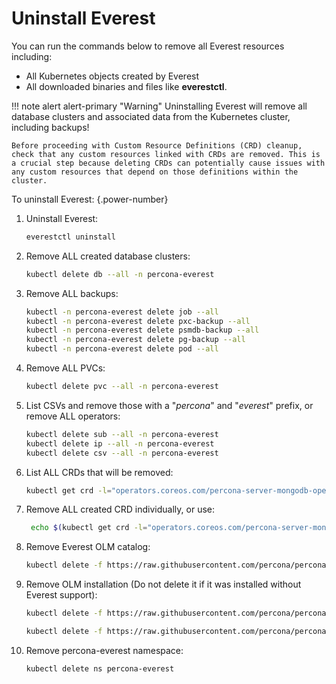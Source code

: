 # Uninstall Everest

You can run the commands below to remove all Everest resources including:

- All Kubernetes objects created by Everest
- All downloaded binaries and files like **everestctl**.

!!! note alert alert-primary "Warning"
    Uninstalling Everest will remove all database clusters and associated data from the Kubernetes cluster, including backups!

    Before proceeding with Custom Resource Definitions (CRD) cleanup, check that any custom resources linked with CRDs are removed. This is a crucial step because deleting CRDs can potentially cause issues with any custom resources that depend on those definitions within the cluster.

To uninstall Everest:
{.power-number}

1. Uninstall Everest:

    ```sh
    everestctl uninstall
    ```

2. Remove ALL created database clusters:

    ```sh
    kubectl delete db --all -n percona-everest
    ```

3. Remove ALL backups:

    ```sh
    kubectl -n percona-everest delete job --all
    kubectl -n percona-everest delete pxc-backup --all
    kubectl -n percona-everest delete psmdb-backup --all
    kubectl -n percona-everest delete pg-backup --all
    kubectl -n percona-everest delete pod --all     
    ```

4. Remove ALL PVCs:

    ```sh
    kubectl delete pvc --all -n percona-everest
    ```

5. List CSVs and remove those with a "*percona*" and "*everest*" prefix, or remove ALL operators:

    ```sh
    kubectl delete sub --all -n percona-everest
    kubectl delete ip --all -n percona-everest
    kubectl delete csv --all -n percona-everest
    ```

6. List ALL CRDs that will be removed:

    ```sh
    kubectl get crd -l="operators.coreos.com/percona-server-mongodb-operator.percona-everest" --ignore-not-found=true --no-headers | awk '{print $1}' &&  kubectl get crd -l="operators.coreos.com/percona-postgresql-operator.percona-everest" --ignore-not-found=true --no-headers | awk '{print $1}' && kubectl get crd -l="operators.coreos.com/percona-xtradb-cluster-operator.percona-everest" --ignore-not-found=true --no-headers | awk '{print $1}'
    ```

7. Remove ALL created CRD individually, or use:

    ```sh
     echo $(kubectl get crd -l="operators.coreos.com/percona-server-mongodb-operator.percona-everest" --ignore-not-found=true --no-headers | awk '{print $1}' &&  kubectl get crd -l="operators.coreos.com/percona-postgresql-operator.percona-everest" --ignore-not-found=true --no-headers | awk '{print $1}' && kubectl get crd -l="operators.coreos.com/percona-xtradb-cluster-operator.percona-everest" --ignore-not-found=true --no-headers | awk '{print $1}') | xargs  kubectl delete crd
    ```

8. Remove Everest OLM catalog:

    ```sh
    kubectl delete -f https://raw.githubusercontent.com/percona/percona-everest-cli/v0.4.0/data/crds/olm/percona-dbaas-catalog.yaml
    ```

9. Remove OLM installation (Do not delete it if it was installed without Everest support):

    ```sh
    kubectl delete -f https://raw.githubusercontent.com/percona/percona-everest-cli/v0.4.0/data/crds/olm/crds.yaml
    ```

    ```sh
    kubectl delete -f https://raw.githubusercontent.com/percona/percona-everest-cli/v0.4.0/data/crds/olm/olm.yaml
    ```

10. Remove percona-everest namespace:

    ```sh
    kubectl delete ns percona-everest
    ```
